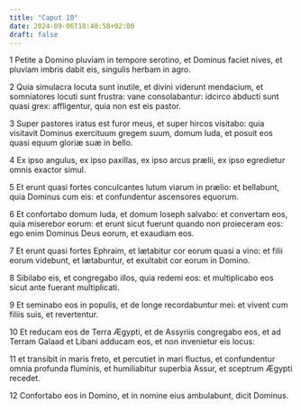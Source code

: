 ```yaml
---
title: "Caput 10"
date: 2024-09-06T18:40:58+02:00
draft: false
---
```




1 Petite a Domino pluviam in tempore serotino, et Dominus faciet nives, et pluviam imbris dabit eis, singulis herbam in agro.

2 Quia simulacra locuta sunt inutile, et divini viderunt mendacium, et somniatores locuti sunt frustra: vane consolabantur: idcirco abducti sunt quasi grex: affligentur, quia non est eis pastor.

3 Super pastores iratus est furor meus, et super hircos visitabo: quia visitavit Dominus exercituum gregem suum, domum Iuda, et posuit eos quasi equum gloriæ suæ in bello.

4 Ex ipso angulus, ex ipso paxillas, ex ipso arcus prælii, ex ipso egredietur omnis exactor simul.

5 Et erunt quasi fortes conculcantes lutum viarum in prælio: et bellabunt, quia Dominus cum eis: et confundentur ascensores equorum.

6 Et confortabo domum Iuda, et domum Ioseph salvabo: et convertam eos, quia miserebor eorum: et erunt sicut fuerunt quando non proieceram eos: ego enim Dominus Deus eorum, et exaudiam eos.

7 Et erunt quasi fortes Ephraim, et lætabitur cor eorum quasi a vino: et filii eorum videbunt, et lætabuntur, et exultabit cor eorum in Domino.

8 Sibilabo eis, et congregabo illos, quia redemi eos: et multiplicabo eos sicut ante fuerant multiplicati.

9 Et seminabo eos in populis, et de longe recordabuntur mei: et vivent cum filiis suis, et revertentur.

10 Et reducam eos de Terra Ægypti, et de Assyriis congregabo eos, et ad Terram Galaad et Libani adducam eos, et non invenietur eis locus:

11 et transibit in maris freto, et percutiet in mari fluctus, et confundentur omnia profunda fluminis, et humiliabitur superbia Assur, et sceptrum Ægypti recedet.

12 Confortabo eos in Domino, et in nomine eius ambulabunt, dicit Dominus.

